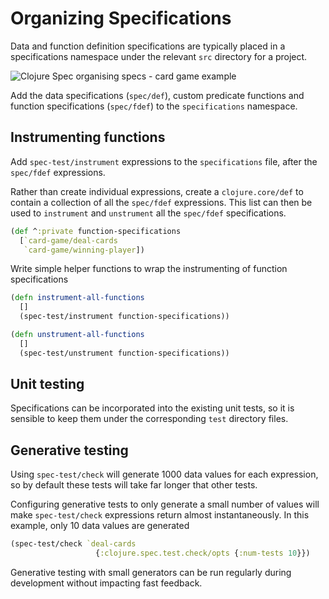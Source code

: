 # Organizing Specifications

Data and function definition specifications are typically placed in a specifications namespace under the relevant `src` directory for a project.

![Clojure Spec organising specs - card game example](https://raw.githubusercontent.com/practicalli/graphic-design/live/clojure/clojure-spec-organising-specifications-card-game.png)

Add the data specifications (`spec/def`), custom predicate functions and function specifications (`spec/fdef`) to the `specifications` namespace.

## Instrumenting functions

Add `spec-test/instrument` expressions to the `specifications` file, after the `spec/fdef` expressions.

Rather than create individual expressions, create a `clojure.core/def` to contain a collection of all the `spec/fdef` expressions.  This list can then be used to `instrument` and `unstrument` all the `spec/fdef` specifications.

```clojure
(def ^:private function-specifications
  [`card-game/deal-cards
   `card-game/winning-player])
```

Write simple helper functions to wrap the instrumenting of function specifications

```clojure
(defn instrument-all-functions
  []
  (spec-test/instrument function-specifications))

(defn unstrument-all-functions
  []
  (spec-test/unstrument function-specifications))
```

## Unit testing

Specifications can be incorporated into the existing unit tests, so it is sensible to keep them under the corresponding `test` directory files.

## Generative testing

Using `spec-test/check` will generate 1000 data values for each expression, so by default these tests will take far longer that other tests.

Configuring generative tests to only generate a small number of values will make `spec-test/check` expressions return almost instantaneously.  In this example, only 10 data values are generated

```clojure
(spec-test/check `deal-cards
                   {:clojure.spec.test.check/opts {:num-tests 10}})
```

Generative testing with small generators can be run regularly during development without impacting fast feedback.
